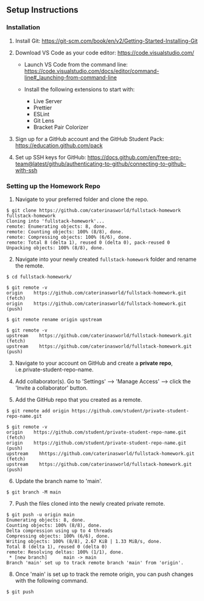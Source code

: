 ## Setup Instructions

### Installation

1. Install Git: https://git-scm.com/book/en/v2/Getting-Started-Installing-Git

2. Download VS Code as your code editor: https://code.visualstudio.com/

   - Launch VS Code from the command line: https://code.visualstudio.com/docs/editor/command-line#_launching-from-command-line

   - Install the following extensions to start with:
     - Live Server
     - Prettier
     - ESLint
     - Git Lens
     - Bracket Pair Colorizer

3. Sign up for a GitHub account and the GitHub Student Pack: https://education.github.com/pack

4. Set up SSH keys for GitHub: https://docs.github.com/en/free-pro-team@latest/github/authenticating-to-github/connecting-to-github-with-ssh

### Setting up the Homework Repo

1. Navigate to your preferred folder and clone the repo.

```console
$ git clone https://github.com/caterinasworld/fullstack-homework fullstack-homework
Cloning into 'fullstack-homework'...
remote: Enumerating objects: 8, done.
remote: Counting objects: 100% (8/8), done.
remote: Compressing objects: 100% (6/6), done.
remote: Total 8 (delta 1), reused 0 (delta 0), pack-reused 0
Unpacking objects: 100% (8/8), done.
```

2. Navigate into your newly created `fullstack-homework` folder and rename the remote.

```console
$ cd fullstack-homework/

$ git remote -v
origin	  https://github.com/caterinasworld/fullstack-homework.git (fetch)
origin	  https://github.com/caterinasworld/fullstack-homework.git (push)

$ git remote rename origin upstream

$ git remote -v
upstream	https://github.com/caterinasworld/fullstack-homework.git (fetch)
upstream	https://github.com/caterinasworld/fullstack-homework.git (push)
```

3. Navigate to your account on GitHub and create a **private repo**, i.e.private-student-repo-name.

4. Add collaborator(s). Go to 'Settings' --> 'Manage Access' --> click the 'Invite a collaborator' button.

5. Add the GitHub repo that you created as a remote.

```console
$ git remote add origin https://github.com/student/private-student-repo-name.git

$ git remote -v
origin	  https://github.com/student/private-student-repo-name.git (fetch)
origin	  https://github.com/student/private-student-repo-name.git  (push)
upstream	hhttps://github.com/caterinasworld/fullstack-homework.git (fetch)
upstream	https://github.com/caterinasworld/fullstack-homework.git (push)
```

6. Update the branch name to 'main'.

```console
$ git branch -M main
```

7. Push the files cloned into the newly created private remote.

```console
$ git push -u origin main
Enumerating objects: 8, done.
Counting objects: 100% (8/8), done.
Delta compression using up to 4 threads
Compressing objects: 100% (6/6), done.
Writing objects: 100% (8/8), 2.67 KiB | 1.33 MiB/s, done.
Total 8 (delta 1), reused 0 (delta 0)
remote: Resolving deltas: 100% (1/1), done.
 * [new branch]      main -> main
Branch 'main' set up to track remote branch 'main' from 'origin'.
```

8. Once 'main' is set up to track the remote origin, you can push changes with the following command.

```console
$ git push
```
